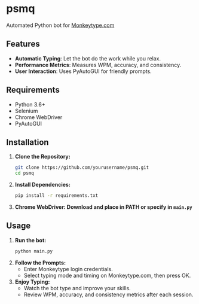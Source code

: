 # psmq

Automated Python bot for [Monkeytype.com](https://monkeytype.com/)

## Features

- **Automatic Typing**: Let the bot do the work while you relax.
- **Performance Metrics**: Measures WPM, accuracy, and consistency.
- **User Interaction**: Uses PyAutoGUI for friendly prompts.

## Requirements

- Python 3.6+
- Selenium
- Chrome WebDriver
- PyAutoGUI

## Installation

1. **Clone the Repository:**

   ```bash
   git clone https://github.com/yourusername/psmq.git
   cd psmq
   ```
2. **Install Dependencies:**

   ```bash
   pip install -r requirements.txt
   ```
3. **<b>Chrome WebDriver</b>: Download and place in PATH or specify in `main.py`**

## Usage

1. **Run the bot:**
   ```bash
   python main.py
   ```
2. **Follow the Prompts:**
   - Enter Monkeytype login credentials.
   - Select typing mode and timing on Monkeytype.com, then press OK.
3. **Enjoy Typing:**
   - Watch the bot type and improve your skills.
   - Review WPM, accuracy, and consistency metrics after each session.
